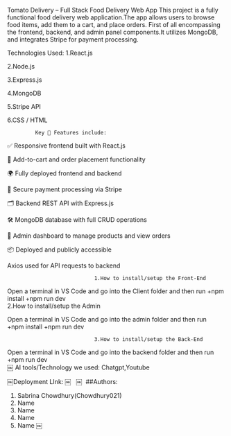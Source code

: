 																																								
Tomato Delivery – Full Stack Food Delivery Web App
This project is a fully functional food delivery web application.The app allows users to browse food items, add them to a cart, and place orders.
First of all encompassing the frontend, backend, and admin panel components.It utilizes  MongoDB, and integrates Stripe for payment processing.

Technologies Used:
1.React.js

2.Node.js

3.Express.js

4.MongoDB

5.Stripe API

6.CSS / HTML

             Key 🌟 Features include:

✅ Responsive frontend built with React.js

🛒 Add-to-cart and order placement functionality

🌍 Fully deployed frontend and backend

🧾 Secure payment processing via Stripe

🗂️ Backend REST API with Express.js

🛠️ MongoDB database with full CRUD operations

🔐 Admin dashboard to manage products and view orders

📦 Deployed and publicly accessible

Axios used for API requests to backend


			                    1.How to install/setup the Front-End

Open a terminal in VS Code and go into the Client folder and then run
	+npm install
+npm run dev    
                             		2.How to install/setup the Admin
			   
Open a terminal in VS Code and go into the admin folder and then run																							
+npm install
+npm run dev	

			                    3.How to install/setup the Back-End	
		       
   Open a terminal in VS Code and go into the backend folder and then run																					+npm run dev	
￼
AI tools/Technology we used:
Chatgpt,Youtube 

￼Deployment LInk:
￼
 
￼
 ##Authors:
1. Sabrina Chowdhury(Chowdhury021)
2. Name
3. Name
4. Name
5. Name
￼

